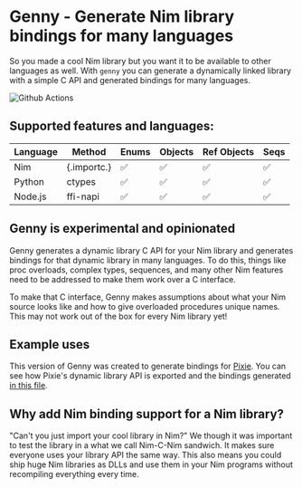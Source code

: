 # Genny - Generate Nim library bindings for many languages

So you made a cool Nim library but you want it to be available to other languages as well. With `genny` you can generate a dynamically linked library with a simple C API and generated bindings for many languages.

![Github Actions](https://github.com/treeform/genny/workflows/Github%20Actions/badge.svg)

## Supported features and languages:

Language      | Method        | Enums  | Objects | Ref Objects | Seqs   |
------------- | ------------- | ------ | ------- | ----------- | ------ |
Nim           | {.importc.}   | ✅     | ✅     | ✅          | ✅    |
Python        | ctypes        | ✅     | ✅     | ✅          | ✅    |
Node.js       | ffi-napi      | ✅     | ✅     | ✅          | ✅    |

## Genny is experimental and opinionated

Genny generates a dynamic library C API for your Nim library and generates bindings for that dynamic library in many languages. To do this, things like proc overloads, complex types, sequences, and many other Nim features need to be addressed to make them work over a C interface.

To make that C interface, Genny makes assumptions about what your Nim source looks like and how to give overloaded procedures unique names. This may not work out of the box for every Nim library yet!

## Example uses

This version of Genny was created to generate bindings for [Pixie](https://github.com/treeform/pixie). You can see how Pixie's dynamic library API is exported and the bindings generated [in this file](https://github.com/treeform/pixie/blob/master/bindings/bindings.nim).

## Why add Nim binding support for a Nim library?

"Can't you just import your cool library in Nim?" We though it was important to test the library in a what we call Nim-C-Nim sandwich. It makes sure everyone uses your library API the same way. This also means you could ship huge Nim libraries as DLLs and use them in your Nim programs without recompiling everything every time.
